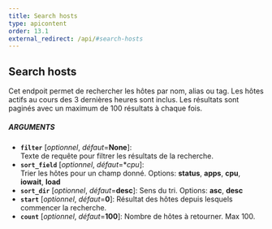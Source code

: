 ```yaml
---
title: Search hosts
type: apicontent
order: 13.1
external_redirect: /api/#search-hosts
---
```


## Search hosts
Cet endpoit permet de rechercher les hôtes par nom, alias ou tag. Les hôtes actifs au cours des 3 dernières heures sont inclus. Les résultats sont paginés avec un maximum de 100 résultats à chaque fois.

##### ARGUMENTS

* **`filter`** [*optionnel*, *défaut*=**None**]:  
    Texte de requête pour filtrer les résultats de la recherche.
* **`sort_field`** [*optionnel*, *défaut*=**cpu*]:  
    Trier les hôtes pour un champ donné.
    Options: **status**, **apps**, **cpu**, **iowait**, **load**
* **`sort_dir`** [*optionnel*, *défaut*=**desc**]:
    Sens du tri.
    Options: **asc**, **desc**
* **`start`** [*optionnel*, *défaut*=**0**]:
    Résultat des hôtes depuis lesquels commencer la recherche.
* **`count`** [*optionnel*, *défaut*=**100**]:
     Nombre de hôtes à retourner. Max 100.
